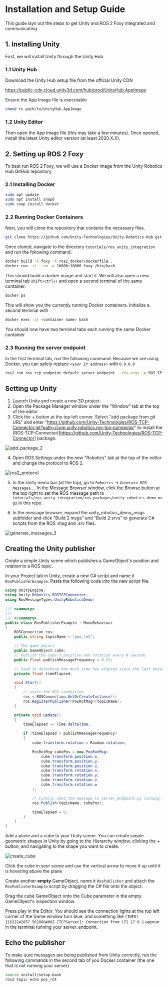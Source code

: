 # Installation and Setup Guide
This guide lays out the steps to get Unity and ROS 2 Foxy integrated and communicating

## 1. Installing Unity
First, we will install Unity through the Unity Hub

### 1.1 Unity Hub
Download the Unity Hub setup file from the official Unity CDN

https://public-cdn.cloud.unity3d.com/hub/prod/UnityHub.AppImage

Ensure the App Image file is executable
```bash
chmod +x path/to/UnityHub.AppImage
```

### 1.2 Unity Editor
Then open the App Image file (this may take a few minutes). Once opened, install the latest Unity editor version (at least 2020.X.X).

## 2. Setting up ROS 2 Foxy
To best run ROS 2 Foxy, we will use a Docker image from the Unity Robotics Hub GitHub repository

### 2.1 Installing Docker
```bash
sudo apt update
sudo apt install snapd
sudo snap install docker
```

### 2.2 Running Docker Containers
Next, you will clone the repository that contains the necessary files.
```bash
git clone https://github.com/Unity-Technologies/Unity-Robotics-Hub.git
```
Once cloned, navigate to the directory `tutorials/ros_unity_integration` and run the following command.
```bash
docker build -t foxy -f ros2_docker/Dockerfile .
docker run -it --rm -p 10000:10000 foxy /bin/bash
```
This should build a docker image and start it. We will also open a new terminal tab `shift+ctrl+T` and open a second terminal of the same container.
```bash
docker ps
```
This will show you the currently running Docker containers. Initialize a second terminal with 
```bash
docker exec -it <container name> bash
```
You should now have two terminal tabs each running the same Docker container

### 2.3 Running the server endpoint
In the first terminal tab, run the following command. Because we are using Docker, you can safely replace `<your IP address>` with `0.0.0.0`
```bash
ros2 run ros_tcp_endpoint default_server_endpoint --ros-args -p ROS_IP:=<your IP address>
```

## Setting up Unity
1. Launch Unity and create a new 3D project.
2. Open the Package Manager window under the "Window" tab at the top of the editor
3. Click the + button at the top left corner. Select "add package from git URL" and enter "https://github.com/Unity-Technologies/ROS-TCP-Connector.git?path=/com.unity.robotics.ros-tcp-connector" to install the (ROS-TCP-Connector)[https://github.com/Unity-Technologies/ROS-TCP-Connector] package.

![add_package_2](https://github.com/Kickblip/ROS-NGC/assets/54160850/4e220f5b-f7df-4e88-a074-c31b8c3b533a)

4. Open ROS Settings under the new "Robotics" tab at the top of the editor and change the protocol to ROS 2.

![ros2_protocol](https://github.com/Kickblip/ROS-NGC/assets/54160850/a83d3850-b9a6-407c-b819-227e4be04b93)

5. In the Unity menu bar (at the top), go to `Robotics` -> `Generate ROS Messages`.... In the Message Browser window, click the Browse button at the top right to set the ROS message path to `tutorials/ros_unity_integration/ros_packages/unity_robotics_demo_msgs` in this repo.

6. In the message browser, expand the unity_robotics_demo_msgs subfolder and click "Build 2 msgs" and "Build 2 srvs" to generate C# scripts from the ROS .msg and .srv files.

![generate_messages_3](https://github.com/Kickblip/ROS-NGC/assets/54160850/be7f8357-87c3-467f-b48e-e9794fc73551)

## Creating the Unity publisher
Create a simple Unity scene which publishes a GameObject's position and rotation to a ROS topic.

In your Project tab in Unity, create a new C# script and name it `RosPublisherExample`. Paste the following code into the new script file. 

```csharp
using UnityEngine;
using Unity.Robotics.ROSTCPConnector;
using RosMessageTypes.UnityRoboticsDemo;

/// <summary>
///
/// </summary>
public class RosPublisherExample : MonoBehaviour
{
    ROSConnection ros;
    public string topicName = "pos_rot";

    // The game object
    public GameObject cube;
    // Publish the cube's position and rotation every N seconds
    public float publishMessageFrequency = 0.5f;

    // Used to determine how much time has elapsed since the last message was published
    private float timeElapsed;

    void Start()
    {
        // start the ROS connection
        ros = ROSConnection.GetOrCreateInstance();
        ros.RegisterPublisher<PosRotMsg>(topicName);
    }

    private void Update()
    {
        timeElapsed += Time.deltaTime;

        if (timeElapsed > publishMessageFrequency)
        {
            cube.transform.rotation = Random.rotation;

            PosRotMsg cubePos = new PosRotMsg(
                cube.transform.position.x,
                cube.transform.position.y,
                cube.transform.position.z,
                cube.transform.rotation.x,
                cube.transform.rotation.y,
                cube.transform.rotation.z,
                cube.transform.rotation.w
            );

            // Finally send the message to server_endpoint.py running in ROS
            ros.Publish(topicName, cubePos);

            timeElapsed = 0;
        }
    }
}
```
Add a plane and a cube to your Unity scene. You can create simple geometric shapes in Unity by going to the Hierarchy window, clicking the + button, and navigating to the shape you want to create.

![create_cube](https://github.com/Kickblip/ROS-NGC/assets/54160850/ffedba52-14e0-440b-b1a9-829225ac0e1f)

Click the cube in your scene and use the vertical arrow to move it up until it is hovering above the plane

Create another **empty** GameObject, name it `RosPublisher` and attach the `RosPublisherExample` script by dragging the C# file onto the object.

Drag the cube GameObject onto the Cube parameter in the empty GameObject's inspection window.

Press play in the Editor. You should see the connection lights at the top left corner of the Game window turn blue, and something like `[INFO] [1622242057.562860400] [TCPServer]: Connection from 172.17.0.1` appear in the terminal running your server_endpoint.

## Echo the publisher
To make sure messages are being published from Unity correctly, run the following commands in the second tab of you Docker container (the one that is not running your server)
```bash
source install/setup.bash
ros2 topic echo pos_rot
```


